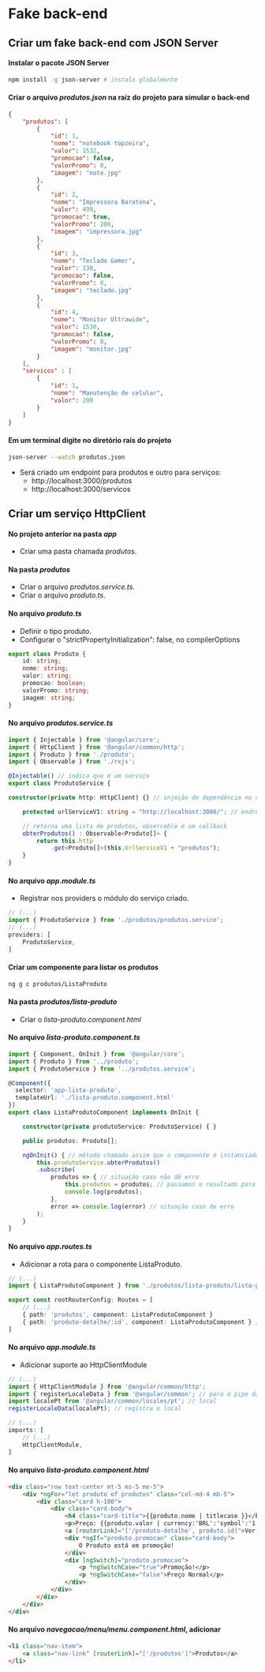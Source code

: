 # Fake back-end

## Criar um fake back-end com JSON Server

#### Instalar o pacote JSON Server

~~~bash
npm install -g json-server # instala globalmente
~~~

#### Criar o arquivo *produtos.json* na raíz do projeto para simular o back-end

~~~json
{
    "produtos": [
        {
            "id": 1,
            "nome": "notebook topzeira",
            "valor": 1532,
            "promocao": false,
            "valorPromo": 0,
            "imagem": "note.jpg"
        },
        {
            "id": 2,
            "nome": "Impressora Baratona",
            "valor": 499,
            "promocao": true,
            "valorPromo": 200,
            "imagem": "impressora.jpg"
        },
        {
            "id": 3,
            "nome": "Teclado Gamer",
            "valor": 130,
            "promocao": false,
            "valorPromo": 0,
            "imagem": "teclado.jpg"
        },
        {
            "id": 4,
            "nome": "Monitor Ultrawide",
            "valor": 1530,
            "promocao": false,
            "valorPromo": 0,
            "imagem": "monitor.jpg"
        }
    ],
    "servicos" : [
        {
            "id": 1,
            "nome": "Manutenção de celular", 
            "valor": 200
        }
    ]
}
~~~

#### Em um terminal digite no diretório raís do projeto

~~~bash
json-server --watch produtos.json
~~~

- Será criado um endpoint para produtos e outro para serviços:
    - http://localhost:3000/produtos
    - http://localhost:3000/servicos

## Criar um serviço HttpClient

#### No projeto anterior na pasta *app* 

- Criar uma pasta chamada *produtos*.

#### Na pasta *produtos*

- Criar o arquivo *produtos.service.ts*.
- Criar o arquivo *produto.ts*.

#### No arquivo *produto.ts*

- Definir o tipo produto.
- Configurar o "strictPropertyInitialization": false, no compilerOptions

~~~typescript
export class Produto {
    id: string;
    nome: string;
    valor: string;
    promocao: boolean;
    valorPromo: string;
    imagem: string;
}
~~~

#### No arquivo *produtos.service.ts*

~~~typescript
import { Injectable } from '@angular/core';
import { HttpClient } from '@angular/common/http';
import { Produto } from './produto';
import { Observable } from './rxjs';

@Injectable() // indica que é um serviço
export class ProdutoService {

constructor(private http: HttpClient) {} // injeção de dependência no construtor

    protected urlServiceV1: string = "http://localhost:3000/"; // endreço do endpoint

    // retorna uma lista de produtos, observable é um callback
    obterProdutos() : Observable<Produto[]> {  
        return this.http
            .get<Produto[]>(this.UrlServiceV1 + "produtos");
    }
}
~~~

#### No arquivo *app.module.ts*

- Registrar nos providers o módulo do serviço criado.

~~~typescript
// (...)
import { ProdutoService } from './produtos/produtos.service';
// (...)
providers: [
    ProdutoService,
]
~~~

#### Criar um componente para listar os produtos

~~~bash
ng g c produtos/ListaProduto
~~~

#### Na pasta *produtos/lista-produto*

- Criar o *lista-produto.component.html*

#### No arquivo *lista-produto.component.ts*

~~~typescript
import { Component, OnInit } from '@angular/core';
import { Produto } from '../produto';
import { ProdutoService } from '../produtos.service';

@Component({
  selector: 'app-lista-produto',
  templateUrl: './lista-produto.component.html'
})
export class ListaProdutoComponent implements OnInit {

    constructor(private produtoService: ProdutoService) { }

    public produtos: Produto[];

    ngOnInit() { // método chamado assim que o componente é instanciado
        this.produtoService.obterProdutos()
        .subscribe( 
            produtos => { // situação caso não dê erro
                this.produtos = produtos; // passamos o resultado para a coleção de produtos
                console.log(produtos);
            },
            error => console.log(error) // situação caso de erro
        );
    }
}
~~~

#### No arquivo *app.routes.ts*

- Adicionar a rota para o componente ListaProduto.

~~~typescript
// (...)
import { ListaProdutoComponent } from './produtos/lista-produto/lista-produto.component';

export const rootRouterConfig: Routes = [
    // (...)
    { path: 'produtos', component: ListaProdutoComponent }
    { path: 'produto-detalhe/:id', component: ListaProdutoComponent } // adicional
]
~~~

#### No arquivo *app.module.ts*

- Adicionar suporte ao HttpClientModule

~~~typescript
// (...)
import { HttpClientModule } from '@angular/common/http';
import { registerLocaleData } from '@angular/common'; // para o pipe da moeda R$
import localePt from '@angular/common/locales/pt'; // local
registerLocaleData(localePt); // registra o local

// (...)
imports: [
    // (...)
    HttpClientModule,
]
~~~

#### No arquivo *lista-produto.component.html*

~~~html
<div class="row text-center mt-5 ms-5 me-5">
    <div *ngFor="let produto of produtos" class="col-md-4 mb-5">
        <div class="card h-100">
            <div class="card-body">
                <h4 class="card-title">{{produto.nome | titlecase }}</h4>
                <p>Preço: {{produto.valor | currency:'BRL':'symbol':'1.2-2':'pt' }}</p>
                <a [routerLink]="['/produto-detalhe', produto.id]">Ver detalhes do produto</a>
                <div *ngIf="produto.promocao" class="card-body">
                    O Produto está em promoção!
                </div>
                <div [ngSwitch]="produto.promocao">
                    <p *ngSwitchCase="true">Promoção!</p>
                    <p *ngSwitchCase="false">Preço Normal</p>
                </div>                    
            </div>
        </div>        
    </div>
</div>
~~~

#### No arquivo *navegacao/menu/menu.component.html*, adicionar

~~~html
<li class="nav-item">
    <a class="nav-link" [routerLink]="['/produtos']">Produtos</a>
</li>    
~~~

